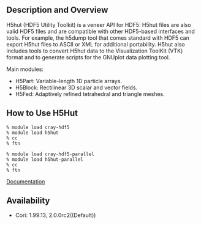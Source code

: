 ## Description and Overview
H5hut (HDF5 Utility Toolkit) is a veneer API for HDF5: H5hut files are also
valid HDF5 files and are compatible with other HDF5-based interfaces and tools.
For example, the h5dump tool that comes standard with HDF5 can export H5hut
files to ASCII or XML for additional portability. H5hut also includes tools to
convert H5hut data to the Visualization ToolKit (VTK) format and to generate
scripts for the GNUplot data plotting tool.

Main modules:

* H5Part: Variable-length 1D particle arrays.
* H5Block: Rectilinear 3D scalar and vector fields.
* H5Fed: Adaptively refined tetrahedral and triangle meshes.

## How to Use H5Hut

```
% module load cray-hdf5
% module load h5hut
% cc 
% ftn  
```
```
% module load cray-hdf5-parallel 
% module load h5hut-parallel
% cc 
% ftn  
```

[Documentation](https://gitlab.psi.ch/H5hut/src/wikis/home)

## Availability

* Cori: 1.99.13, 2.0.0rc2((Default))

